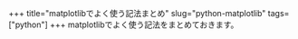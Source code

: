 +++
title="matplotlibでよく使う記法まとめ"
slug="python-matplotlib"
tags=["python"]
+++
matplotlibでよく使う記法をまとめておきます。  


